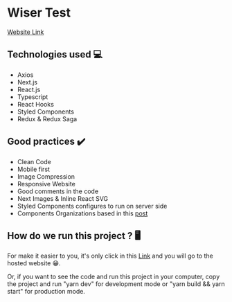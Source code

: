 <h1>Wiser Test</h1>

<a href="https://wiser-test-jvictor07.vercel.app">Website Link</a>

<h2>Technologies used 💻</h2>
<ul>
  <li>Axios</li>
  <li>Next.js</li>
  <li>React.js</li>
  <li>Typescript</li>
  <li>React Hooks</li>
  <li>Styled Components</li>
  <li>Redux & Redux Saga</li>
</ul>

<h2>Good practices ✔️</h2>
<ul>
  <li>Clean Code</li>
  <li>Mobile first</li>
  <li>Image Compression</li>
  <li>Responsive Website</li>
  <li>Good comments in the code</li>
  <li>Next Images & Inline React SVG</li>
  <li>Styled Components configures to run on server side</li>
  <li>Components Organizations based in this <a href="https://medium.com/reactbrasil/react-estruturando-projetos-e-nomeando-componentes-b62ddad69a11">post</a></li>
</ul>

<h2>How do we run this project ? 🖥️</h2>
<p>
  For make it easier to you, it's only click in this <a href="https://wiser-test-jvictor07.vercel.app">Link</a> and you will go to the hosted website 😁.

  Or, if you want to see the code and run this project in your computer, copy the project and run "yarn dev" for development mode or "yarn build && yarn start" for production mode.
</p>
